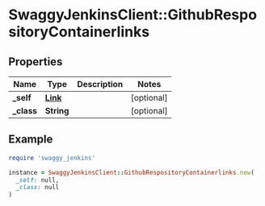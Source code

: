 # SwaggyJenkinsClient::GithubRespositoryContainerlinks

## Properties

| Name | Type | Description | Notes |
| ---- | ---- | ----------- | ----- |
| **_self** | [**Link**](Link.md) |  | [optional] |
| **_class** | **String** |  | [optional] |

## Example

```ruby
require 'swaggy_jenkins'

instance = SwaggyJenkinsClient::GithubRespositoryContainerlinks.new(
  _self: null,
  _class: null
)
```

